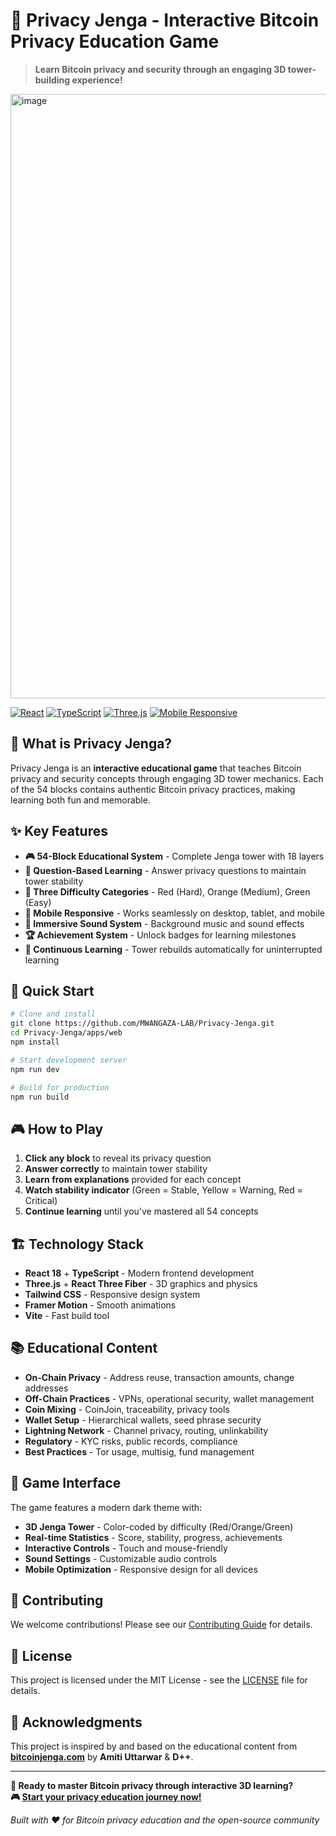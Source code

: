 # 🎯 Privacy Jenga - Interactive Bitcoin Privacy Education Game

> **Learn Bitcoin privacy and security through an engaging 3D tower-building experience!**

<img width="1917" height="967" alt="image" src="https://github.com/user-attachments/assets/e4f3df05-0045-4aa7-8464-f7916e59f768" />

[![React](https://img.shields.io/badge/React-18-blue.svg)](https://reactjs.org/)
[![TypeScript](https://img.shields.io/badge/TypeScript-5.0-blue.svg)](https://www.typescriptlang.org/)
[![Three.js](https://img.shields.io/badge/Three.js-3D-green.svg)](https://threejs.org/)
[![Mobile Responsive](https://img.shields.io/badge/Mobile-Responsive-green.svg)](https://developer.mozilla.org/en-US/docs/Web/Progressive_web_apps/Responsive/responsive_design_basics)

## 🌟 **What is Privacy Jenga?**

Privacy Jenga is an **interactive educational game** that teaches Bitcoin privacy and security concepts through engaging 3D tower mechanics. Each of the 54 blocks contains authentic Bitcoin privacy practices, making learning both fun and memorable.

## ✨ **Key Features**

- **🎮 54-Block Educational System** - Complete Jenga tower with 18 layers
- **🎯 Question-Based Learning** - Answer privacy questions to maintain tower stability
- **🎨 Three Difficulty Categories** - Red (Hard), Orange (Medium), Green (Easy)
- **📱 Mobile Responsive** - Works seamlessly on desktop, tablet, and mobile
- **🎵 Immersive Sound System** - Background music and sound effects
- **🏆 Achievement System** - Unlock badges for learning milestones
- **🔄 Continuous Learning** - Tower rebuilds automatically for uninterrupted learning

## 🚀 **Quick Start**

```bash
# Clone and install
git clone https://github.com/MWANGAZA-LAB/Privacy-Jenga.git
cd Privacy-Jenga/apps/web
npm install

# Start development server
npm run dev

# Build for production
npm run build
```

## 🎮 **How to Play**

1. **Click any block** to reveal its privacy question
2. **Answer correctly** to maintain tower stability
3. **Learn from explanations** provided for each concept
4. **Watch stability indicator** (Green = Stable, Yellow = Warning, Red = Critical)
5. **Continue learning** until you've mastered all 54 concepts

## 🏗️ **Technology Stack**

- **React 18** + **TypeScript** - Modern frontend development
- **Three.js** + **React Three Fiber** - 3D graphics and physics
- **Tailwind CSS** - Responsive design system
- **Framer Motion** - Smooth animations
- **Vite** - Fast build tool

## 📚 **Educational Content**

- **On-Chain Privacy** - Address reuse, transaction amounts, change addresses
- **Off-Chain Practices** - VPNs, operational security, wallet management
- **Coin Mixing** - CoinJoin, traceability, privacy tools
- **Wallet Setup** - Hierarchical wallets, seed phrase security
- **Lightning Network** - Channel privacy, routing, unlinkability
- **Regulatory** - KYC risks, public records, compliance
- **Best Practices** - Tor usage, multisig, fund management

## 🎨 **Game Interface**

The game features a modern dark theme with:
- **3D Jenga Tower** - Color-coded by difficulty (Red/Orange/Green)
- **Real-time Statistics** - Score, stability, progress, achievements
- **Interactive Controls** - Touch and mouse-friendly
- **Sound Settings** - Customizable audio controls
- **Mobile Optimization** - Responsive design for all devices

## 🤝 **Contributing**

We welcome contributions! Please see our [Contributing Guide](CONTRIBUTING.md) for details.

## 📄 **License**

This project is licensed under the MIT License - see the [LICENSE](LICENSE) file for details.

## 🙏 **Acknowledgments**

This project is inspired by and based on the educational content from **[bitcoinjenga.com](https://bitcoinjenga.com)** by **Amiti Uttarwar** & **D++**.

---

**🧠 Ready to master Bitcoin privacy through interactive 3D learning?**  
**🎮 [Start your privacy education journey now!](https://MWANGAZA-LAB.github.io/Privacy-Jenga/)**

*Built with ❤️ for Bitcoin privacy education and the open-source community*
